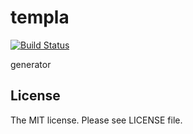 # templa

[![Build Status](https://travis-ci.org/tsukurite/templa.svg?branch=master)](https://travis-ci.org/tsukurite/templa)

generator

## License

The MIT license. Please see LICENSE file.
